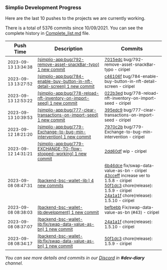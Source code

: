 
### Simplio Development Progress

Here are the last 10 pushes to the projects we are currently working.

There is a total of 5376 commits since 10/09/2021. You can see the complete history in
 [Complete_list.md](Complete_list.md) file.

| Push Time | Description | Commits |
| --- | --- | --- |
| <sub>2023-09-13 13:34:38</sub> | <sub>[[simplio-app:bug/792-remove-asset-snackBar-typo] 1 new commit](https://github.com/SimplioOfficial/simplio-app/commit/7015edc94e1fd25fa3025a9ecdd2fcf90c64a91d)</sub> | <sub>[7015edc](https://github.com/SimplioOfficial/simplio-app/commit/7015edc94e1fd25fa3025a9ecdd2fcf90c64a91d) bug/792-remove-asset-snackBar-typo - ciripel</sub> |
| <sub>2023-09-13 13:27:52</sub> | <sub>[[simplio-app:bug/784-enable-buy-button-in-nft-detail-screen] 1 new commit](https://github.com/SimplioOfficial/simplio-app/commit/c46106f91e7a5ba195800604ea0c2720257d65bd)</sub> | <sub>[c46106f](https://github.com/SimplioOfficial/simplio-app/commit/c46106f91e7a5ba195800604ea0c2720257d65bd) bug/784-enable-buy-button-in-nft-detail-screen - ciripel</sub> |
| <sub>2023-09-13 12:53:22</sub> | <sub>[[simplio-app:bug/778-reload-nft-inventory-on-import-seed] 1 new commit](https://github.com/SimplioOfficial/simplio-app/commit/022b3ed35d8cc811a2ed9b331e18cce797fabca3)</sub> | <sub>[022b3ed](https://github.com/SimplioOfficial/simplio-app/commit/022b3ed35d8cc811a2ed9b331e18cce797fabca3) bug/778-reload-nft-inventory-on-import-seed - ciripel</sub> |
| <sub>2023-09-13 10:39:53</sub> | <sub>[[simplio-app:bug/777-clear-transactions-on-import-seed] 1 new commit](https://github.com/SimplioOfficial/simplio-app/commit/395edc9c9f953350e8bd7f337b5d010abd7a5038)</sub> | <sub>[395edc9](https://github.com/SimplioOfficial/simplio-app/commit/395edc9c9f953350e8bd7f337b5d010abd7a5038) bug/777-clear-transactions-on-import-seed - ciripel</sub> |
| <sub>2023-09-12 18:21:20</sub> | <sub>[[simplio-app:bug/779-Exchange-to-bug-min-intervention] 1 new commit](https://github.com/SimplioOfficial/simplio-app/commit/7970c2b8c3d112a848a0455384b2f17b92ca2929)</sub> | <sub>[7970c2b](https://github.com/SimplioOfficial/simplio-app/commit/7970c2b8c3d112a848a0455384b2f17b92ca2929) bug/779-Exchange-to-bug-min-intervention - ciripel</sub> |
| <sub>2023-09-12 14:31:21</sub> | <sub>[[simplio-app:bug/779-EXCHANGE-TO-flow-stopped-working] 1 new commit](https://github.com/SimplioOfficial/simplio-app/commit/2dd60df80ecef4c2187bf6567128c92c666e55ad)</sub> | <sub>[2dd60df](https://github.com/SimplioOfficial/simplio-app/commit/2dd60df80ecef4c2187bf6567128c92c666e55ad) wip - ciripel</sub> |
| <sub>2023-09-08 08:47:31</sub> | <sub>[[backend-bsc-wallet-lib:] 4 new commits](https://github.com/SimplioOfficial/backend-bsc-wallet-lib/compare/6b46dce226e2^...24a1a1fbd755)</sub> | <sub>[6b46dce](https://github.com/SimplioOfficial/backend-bsc-wallet-lib/commit/6b46dce226e28572587d828363cc4cd6888cd050) fix/swap-data-value-as-bn - ciripel<br>[43cceff](https://github.com/SimplioOfficial/backend-bsc-wallet-lib/commit/43cceff9b9298c6d688a8ca7fb2f80a92468255a) increase ver to 1.5.8 - ciripel<br>[50f1dc3](https://github.com/SimplioOfficial/backend-bsc-wallet-lib/commit/50f1dc3f502f8b835025cd3203e974c6b62e21e6) chore(release): 1.5.9 - ciripel<br>[24a1a1f](https://github.com/SimplioOfficial/backend-bsc-wallet-lib/commit/24a1a1fbd755bcda65fb1090fe54b265612822f9) chore(release): 1.5.10 - ciripel</sub> |
| <sub>2023-09-08 08:38:03</sub> | <sub>[[backend-bsc-wallet-lib:development] 1 new commit](https://github.com/SimplioOfficial/backend-bsc-wallet-lib/commit/befbebb988f7c7aa796c458e6959cb248de0b3c2)</sub> | <sub>[befbebb](https://github.com/SimplioOfficial/backend-bsc-wallet-lib/commit/befbebb988f7c7aa796c458e6959cb248de0b3c2) Fix/swap-data-value-as-bn (#43) - ciripel</sub> |
| <sub>2023-09-08 08:37:07</sub> | <sub>[[backend-bsc-wallet-lib:fix/swap-data-value-as-bn] 1 new commit](https://github.com/SimplioOfficial/backend-bsc-wallet-lib/commit/24a1a1fbd755bcda65fb1090fe54b265612822f9)</sub> | <sub>[24a1a1f](https://github.com/SimplioOfficial/backend-bsc-wallet-lib/commit/24a1a1fbd755bcda65fb1090fe54b265612822f9) chore(release): 1.5.10 - ciripel</sub> |
| <sub>2023-09-08 08:34:17</sub> | <sub>[[backend-bsc-wallet-lib:fix/swap-data-value-as-bn] 1 new commit](https://github.com/SimplioOfficial/backend-bsc-wallet-lib/commit/50f1dc3f502f8b835025cd3203e974c6b62e21e6)</sub> | <sub>[50f1dc3](https://github.com/SimplioOfficial/backend-bsc-wallet-lib/commit/50f1dc3f502f8b835025cd3203e974c6b62e21e6) chore(release): 1.5.9 - ciripel</sub> |

_You can see more details and commits in our [Discord](https://discord.gg/aKhjuwZmdP) in **#dev-diary** channel._

